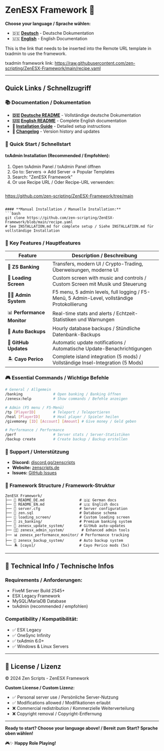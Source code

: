 # ZenESX Framework 🚀

**Choose your language / Sprache wählen:**
- 🇩🇪 **[Deutsch](README_DE.md)** - Deutsche Dokumentation
- 🇺🇸 **[English](README_EN.md)** - English Documentation

This is the link that needs to be inserted into the Remote URL template in txadmin to use the framework.

txadmin framework link: https://raw.githubusercontent.com/zen-scripting/ZenESX-Framework/main/recipe.yaml

---

## Quick Links / Schnellzugriff

### 📚 **Documentation / Dokumentation**
- **🇩🇪 [Deutsche README](README_DE.md)** - Vollständige deutsche Dokumentation
- **🇺🇸 [English README](README_EN.md)** - Complete English documentation
- **📖 [Installation Guide](INSTALLATION.md)** - Detailed setup instructions
- **📝 [Changelog](CHANGELOG.md)** - Version history and updates

### 🚀 **Quick Start / Schnellstart**

#### **txAdmin Installation (Recommended / Empfohlen):**
1. Open txAdmin Panel / txAdmin Panel öffnen
2. Go to: Servers → Add Server → Popular Templates
3. Search: "ZenESX Framework" 
4. Or use Recipe URL / Oder Recipe-URL verwenden:
   ```
  https://github.com/zen-scripting/ZenESX-Framework/tree/main
   ```

#### **Manual Installation / Manuelle Installation:**
```bash
git clone https://github.com/zen-scripting/ZenESX-Framework/blob/main/recipe.yaml
# See INSTALLATION.md for complete setup / Siehe INSTALLATION.md für vollständige Installation
```

### 🌟 **Key Features / Hauptfeatures**

| Feature | Description / Beschreibung |
|---------|----------------------------|
| 🏦 **ZS Banking** | Transfers, modern UI / Crypto-Trading, Überweisungen, moderne UI |
| 🎵 **Loading Screen** | Custom screen with music and controls / Custom Screen mit Musik und Steuerung |
| 👨‍💻 **Admin System** | F5 menu, 5 admin levels, full logging / F5-Menü, 5 Admin-Level, vollständige Protokollierung |
| 📊 **Performance Monitor** | Real-time stats and alerts / Echtzeit-Statistiken und Warnungen |
| 💾 **Auto Backups** | Hourly database backups / Stündliche Datenbank-Backups |
| 🔄 **GitHub Updates** | Automatic update notifications / Automatische Update-Benachrichtigungen |
| 🏝️ **Cayo Perico** | Complete island integration (5 mods) / Vollständige Insel-Integration (5 Mods) |

### 🎮 **Essential Commands / Wichtige Befehle**

```bash
# General / Allgemein
/banking              # Open banking / Banking öffnen
/zenesx:help          # Show commands / Befehle anzeigen

# Admin (F5 menu / F5-Menü)
/tp [PlayerID]        # Teleport / Teleportieren
/heal [PlayerID]      # Heal player / Spieler heilen
/givemoney [ID] [Account] [Amount] # Give money / Geld geben

# Performance / Performance
/perf                 # Server stats / Server-Statistiken
/backup create        # Create backup / Backup erstellen
```

### 💬 **Support / Unterstützung**

- **Discord:** [discord.gg/zenscripts](https://discord.gg/zenscripts)
- **Website:** [zenscripts.de](https://zenscripts.de)
- **Issues:** [GitHub Issues](https://github.com/zenscripts/zenesx-framework/issues)

### 📁 **Framework Structure / Framework-Struktur**

```
ZenESX Framework/
├── 📄 README_DE.md                # 🇩🇪 German docs
├── 📄 README_EN.md                # 🇺🇸 English docs
├── 📄 server.cfg                  # Server configuration
├── 📄 zen.sql                     # Database schema
├── 🎵 loading_screen/             # Custom loading screen
├── 🏦 zs_banking/                 # Premium banking system
├── 🔄 zenesx_update_system/       # GitHub auto-updates
├── 👨‍💻 zenesx_admin_system/        # Enhanced admin tools
├── 📊 zenesx_performance_monitor/ # Performance tracking
├── 💾 zenesx_backup_system/       # Auto backup system
└── 🏝️ [cayo]/                    # Cayo Perico mods (5x)
```

---

## 🔧 Technical Info / Technische Infos

### **Requirements / Anforderungen:**
- FiveM Server Build 2545+
- ESX Legacy Framework
- MySQL/MariaDB Database
- txAdmin (recommended / empfohlen)

### **Compatibility / Kompatibilität:**
- ✅ ESX Legacy
- ✅ OneSync Infinity  
- ✅ txAdmin 6.0+
- ✅ Windows & Linux Servers

---

## 📄 License / Lizenz

© 2024 Zen Scripts - ZenESX Framework

**Custom License / Custom Lizenz:**
- ✅ Personal server use / Persönliche Server-Nutzung
- ✅ Modifications allowed / Modifikationen erlaubt
- ❌ Commercial redistribution / Kommerzielle Weiterverteilung
- ❌ Copyright removal / Copyright-Entfernung

---

**Ready to start? Choose your language above! / Bereit zum Start? Sprache oben wählen!**

🎮✨ **Happy Role Playing!**
